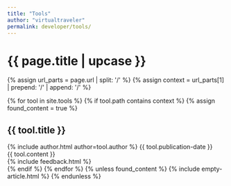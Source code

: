 ```yaml
---
title: "Tools"
author: "virtualtraveler"
permalink: developer/tools/
---
```


<h1 class="primary">{{ page.title | upcase }}</h1>

{% assign url_parts = page.url | split: '/' %}
{% assign context = url_parts[1] | prepend: '/' | append: '/' %}

{% for tool in site.tools %}
{% if tool.path contains context %}
{% assign found_content = true %}
<article>
  <h1 id="{{ tool.title | slugify }}" class="secondary">{{ tool.title }}
  </h1>
  <div class="article-meta">
    {% include author.html author=tool.author %}    
    <span class="date">{{ tool.publication-date }}</span>
  </div>
  <div class="article-content">
  {{ tool.content }}
  </div>
{% include feedback.html %}  
</article>
{% endif %}
{% endfor %}
{% unless found_content %}
{% include empty-article.html %}
{% endunless %}
